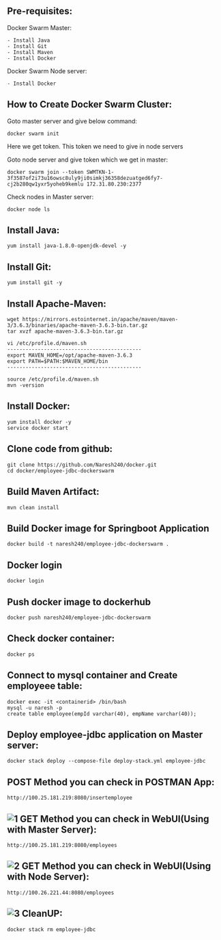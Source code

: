 Pre-requisites:
-------
Docker Swarm Master:
    
    - Install Java
    - Install Git
    - Install Maven
    - Install Docker
Docker Swarm Node server:
    
    - Install Docker
How to Create Docker Swarm Cluster:
-------
Goto master server and give below command:
    
    docker swarm init
Here we get token. This token we need to give in node servers

Goto node server and give token which we get in master:
	
    docker swarm join --token SWMTKN-1-3f3587of2i73u16owsc8uly9ji0simkj36358dezuatged6fy7-cj2b280qw1yxr5yoheb9kemlu 172.31.80.230:2377
Check nodes in Master server:
	
    docker node ls
Install Java:
------
    yum install java-1.8.0-openjdk-devel -y
Install Git:
-------
    yum install git -y
Install Apache-Maven:
-------------
    wget https://mirrors.estointernet.in/apache/maven/maven-3/3.6.3/binaries/apache-maven-3.6.3-bin.tar.gz
    tar xvzf apache-maven-3.6.3-bin.tar.gz
    
    vi /etc/profile.d/maven.sh
    --------------------------------------------
    export MAVEN_HOME=/opt/apache-maven-3.6.3
    export PATH=$PATH:$MAVEN_HOME/bin
    --------------------------------------------
	
    source /etc/profile.d/maven.sh
    mvn -version

Install Docker:
------
    yum install docker -y
    service docker start

Clone code from github:
-------
    git clone https://github.com/Naresh240/docker.git
    cd docker/employee-jdbc-dockerswarm  
Build Maven Artifact:
-------
    mvn clean install
Build Docker image for Springboot Application
--------------
    docker build -t naresh240/employee-jdbc-dockerswarm .
Docker login
-------------
    docker login
Push docker image to dockerhub
-----------
    docker push naresh240/employee-jdbc-dockerswarm
Check docker container:
-----
    docker ps 
Connect to mysql container and Create employeee table:
-------------
    docker exec -it <containerid> /bin/bash
    mysql -u naresh -p
    create table employee(empId varchar(40), empName varchar(40));
Deploy employee-jdbc application on Master server:
-----------
    docker stack deploy --compose-file deploy-stack.yml employee-jdbc
POST Method you can check in POSTMAN App:
-------
    http://100.25.181.219:8080/insertemployee
![1](https://user-images.githubusercontent.com/58024415/82552146-2ad55f80-9b7f-11ea-9526-89ea01e4fb6b.png)
GET Method you can check in WebUI(Using with Master Server):
---------
    http://100.25.181.219:8080/employees
![2](https://user-images.githubusercontent.com/58024415/82552150-2c068c80-9b7f-11ea-89d5-e93074704d92.png)
GET Method you can check in WebUI(Using with Node Server):
---------
    http://100.26.221.44:8080/employees
![3](https://user-images.githubusercontent.com/58024415/82557071-9ff96280-9b88-11ea-852f-ce5b8dd1693f.png)
CleanUP:
------
    docker stack rm employee-jdbc
